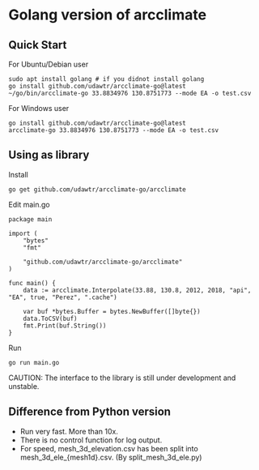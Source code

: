 # Golang version of arcclimate

## Quick Start


For Ubuntu/Debian user
```
sudo apt install golang # if you didnot install golang
go install github.com/udawtr/arcclimate-go@latest
~/go/bin/arcclimate-go 33.8834976 130.8751773 --mode EA -o test.csv
```

For Windows user
```
go install github.com/udawtr/arcclimate-go@latest
arcclimate-go 33.8834976 130.8751773 --mode EA -o test.csv
```

## Using as library

Install
```
go get github.com/udawtr/arcclimate-go/arcclimate
```

Edit main.go
```
package main

import (
	"bytes"
	"fmt"

	"github.com/udawtr/arcclimate-go/arcclimate"
)

func main() {
	data := arcclimate.Interpolate(33.88, 130.8, 2012, 2018, "api", "EA", true, "Perez", ".cache")

	var buf *bytes.Buffer = bytes.NewBuffer([]byte{})
	data.ToCSV(buf)
	fmt.Print(buf.String())
}
```

Run
```
go run main.go
```

CAUTION: The interface to the library is still under development and unstable.

## Difference from Python version

* Run very fast. More than 10x.
* There is no control function for log output.
* For speed, mesh_3d_elevation.csv has been split into mesh_3d_ele_{mesh1d}.csv. (By split_mesh_3d_ele.py)

